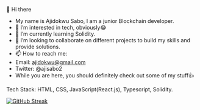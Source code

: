 👋 Hi there
- My name is Ajidokwu Sabo, I am a junior Blockchain developer.
- 👀 I’m interested in tech, obviously😂
- 🌱 I’m currently learning Solidity.
- 💞️ I’m looking to collaborate on different projects to build my skills and provide solutions.
- 📫 How to reach me:
- Email: ajidokwu@gmail.com
- Twitter: @ajisabo2
- While you are here, you should definitely check out some of my stuff👍

Tech Stack: HTML, CSS, JavaScript(React.js), Typescript, Solidity.
<!---
Aji70/aji70 is a ✨ special ✨ repository because its `README.md` (this file) appears on your GitHub profile.
You can click the Preview link to take a look at your changes.
--->
[![GitHub Streak](https://streak-stats.demolab.com?user=aji70&theme=github-dark-blue)](https://git.io/streak-stats)
